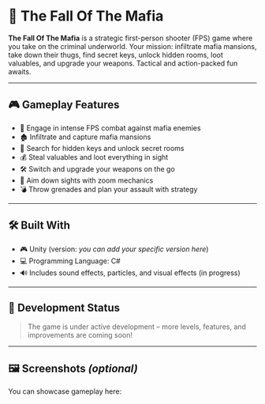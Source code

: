 # 🔫 The Fall Of The Mafia

**The Fall Of The Mafia** is a strategic first-person shooter (FPS) game where you take on the criminal underworld. Your mission: infiltrate mafia mansions, take down their thugs, find secret keys, unlock hidden rooms, loot valuables, and upgrade your weapons. Tactical and action-packed fun awaits.

---

## 🎮 Gameplay Features

- 🔫 Engage in intense FPS combat against mafia enemies
- 🏚️ Infiltrate and capture mafia mansions
- 🔐 Search for hidden keys and unlock secret rooms
- 💰 Steal valuables and loot everything in sight
- 🛠️ Switch and upgrade your weapons on the go
- 🎯 Aim down sights with zoom mechanics
- 💣 Throw grenades and plan your assault with strategy

---

## 🛠️ Built With

- 🎮 Unity (version: _you can add your specific version here_)
- 💻 Programming Language: C#
- 🔊 Includes sound effects, particles, and visual effects (in progress)

---

## 🚧 Development Status

> The game is under active development – more levels, features, and improvements are coming soon!

---

## 🖼️ Screenshots *(optional)*

You can showcase gameplay here:
